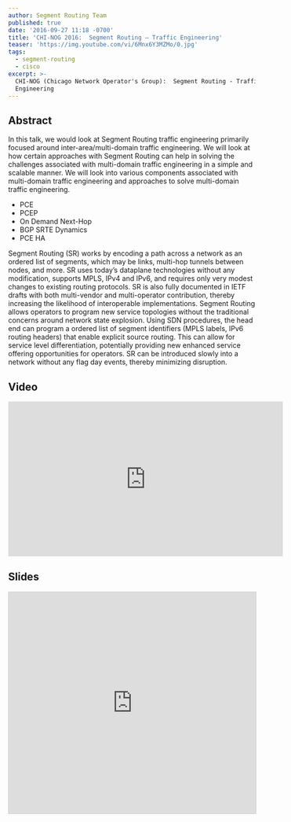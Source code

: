 ```yaml
---
author: Segment Routing Team
published: true
date: '2016-09-27 11:18 -0700'
title: 'CHI-NOG 2016:  Segment Routing – Traffic Engineering'
teaser: 'https://img.youtube.com/vi/6Mnx6Y3MZMo/0.jpg'
tags:
  - segment-routing
  - cisco
excerpt: >-
  CHI-NOG (Chicago Network Operator's Group):  Segment Routing - Traffic
  Engineering
---
```


## Abstract  

In this talk, we would look at Segment Routing traffic engineering primarily focused around inter-area/multi-domain traffic engineering. We will look at how certain approaches with Segment Routing can help in solving the challenges associated with multi-domain traffic engineering in a simple and scalable manner. We will look into various components associated with multi-domain traffic engineering and approaches to solve multi-domain traffic engineering.
* PCE
* PCEP
* On Demand Next-Hop
* BGP SRTE Dynamics
* PCE HA  

Segment Routing (SR) works by encoding a path across a network as an ordered list of segments, which may be links, multi-hop tunnels between nodes, and more. SR uses today’s dataplane technologies without any modification, supports MPLS, IPv4 and IPv6, and requires only very modest changes to existing routing protocols. SR is also fully documented in IETF drafts with both multi-vendor and multi-operator contribution, thereby increasing the likelihood of interoperable implementations. Segment Routing allows operators to program new service topologies without the traditional concerns around network state explosion. Using SDN procedures, the head end can program a ordered list of segment identifiers (MPLS labels, IPv6 routing headers) that enable explicit source routing. This can allow for service level differentiation, potentially providing new enhanced service offering opportunities for operators. SR can be introduced slowly into a network without any flag day events, thereby minimizing disruption.  



## Video 

<iframe width="560" height="315" src="https://www.youtube.com/embed/6Mnx6Y3MZMo" frameborder="0" allowfullscreen></iframe>


## Slides  


<iframe src="https://app.box.com/embed/preview/zrdz0m4omx5jm2fxtav6q5o6raw7238f?theme=dark" width="800" height="450" frameborder="0" marginwidth="0" marginheight="0" scrolling="no" style="border:1px solid #CCC; border-width:1px; margin-bottom:5px; max-width: 100%;" allowfullscreen webkitallowfullscreen msallowfullscreen></iframe>


